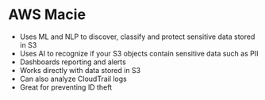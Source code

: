# AWS Macie
  - Uses ML and NLP to discover, classify and protect sensitive data stored in S3
  - Uses AI to recognize if your S3 objects contain sensitive data such as PII
  - Dashboards reporting and alerts
  - Works directly with data stored in S3
  - Can also analyze CloudTrail logs
  - Great for preventing ID theft

